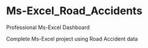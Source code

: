 # Ms-Excel_Road_Accidents

Professional Ms-Excel Dashboard

Complete Ms-Excel project using Road Accident data
